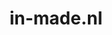 ---
layout: post
title: "in-made.nl"
internal_url: "/dutchgov/in-made.nl.html"
subdomains_count: 4
all_subdomains_count: 4
urls_count: 4
ssl_rank: 0
http_rank: 70
url_link: /data/in-made.nl/urls.txt
all_subdomains_link: /data/in-made.nl/all_subdomains.txt
subdomains_link: /data/in-made.nl/subdomains.txt
categories: dutchgov
---